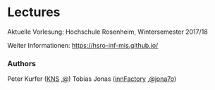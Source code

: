 # Lectures
Aktuelle Vorlesung: Hochschule Rosenheim, Wintersemester 2017/18

Weiter Informationen: https://hsro-inf-mis.github.io/

### Authors

Peter Kurfer ([KNS](https://www.kns-it.de) ,[@](https://twitter.com/#)) 
Tobias Jonas ([innFactory](https://innFactory.de) ,[@jona7o](https://twitter.com/jona7o)) 
